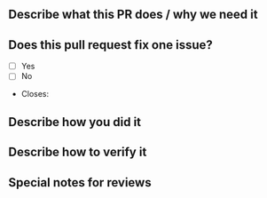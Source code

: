 ## Describe what this PR does / why we need it

<!-- Provide a concise summary of the changes and the motivation behind them. -->

## Does this pull request fix one issue?

- [ ] Yes
- [ ] No
- Closes: <!-- e.g. #123 -->

## Describe how you did it

<!-- Outline the implementation approach and key steps taken. -->

## Describe how to verify it

<!-- List the tests, commands, or steps needed to validate this change. -->

## Special notes for reviews

<!-- Add any extra context reviewers should know (risks, follow-ups, etc.). -->
